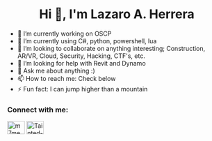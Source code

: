 <h1 align="center">Hi 👋, I'm Lazaro A. Herrera</h1>

- 🔭 I’m currently working on OSCP
- 🌱 I’m currently using C#, python, powershell, lua
- 👯 I’m looking to collaborate on anything interesting; Construction, AR/VR, Cloud, Security, Hacking, CTF's, etc.
- 🤔 I’m looking for help with Revit and Dynamo
- 💬 Ask me about anything :)
- 📫 How to reach me: Check below
- ⚡ Fun fact: I can jump higher than a mountain

<h3 align="left">Connect with me:</h3>
<p align="left">
<a href="https://twitter.com/Tainted_Fool" target="blank"><img align="center" src="https://raw.githubusercontent.com/rahuldkjain/github-profile-readme-generator/master/src/images/icons/Social/twitter.svg" alt="m7medfaleh" height="30" width="40" /></a>
<a href="https://www.linkedin.com/in/laz-a-h/" target="blank"><img align="center" src="https://raw.githubusercontent.com/rahuldkjain/github-profile-readme-generator/master/src/images/icons/Social/linked-in-alt.svg" alt="Tainted-Fool" height="30" width="40" /></a>
</p>
